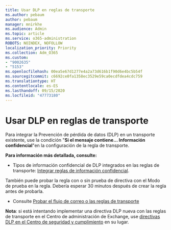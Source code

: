 ```yaml
---
title: Usar DLP en reglas de transporte
ms.author: pebaum
author: pebaum
manager: mnirkhe
ms.audience: Admin
ms.topic: article
ms.service: o365-administration
ROBOTS: NOINDEX, NOFOLLOW
localization_priority: Priority
ms.collection: Adm_O365
ms.custom:
- "9002635"
- "5153"
ms.openlocfilehash: 00ea5e67d1277e4a2a73d616b1f90d6e4bc5b54f
ms.sourcegitcommit: c6692ce0fa1358ec3529e59ca0ecdfdea4cdc759
ms.translationtype: HT
ms.contentlocale: es-ES
ms.lasthandoff: 09/15/2020
ms.locfileid: "47773180"
---
```

# <a name="using-dlp-in-transport-rules"></a>Usar DLP en reglas de transporte

Para integrar la Prevención de pérdida de datos (DLP) en un transporte existente, use la condición "**Si el mensaje contiene... Información confidencial**"en la configuración de la regla de transporte.

**Para información más detallada, consulte:**

- Tipos de información confidencial de DLP integrados en las reglas de transporte: [Integrar reglas de información confidencial](https://docs.microsoft.com/exchange/security-and-compliance/data-loss-prevention/integrate-sensitive-information-rules).

También puede probar la regla con o sin prueba de directiva con el Modo de prueba en la regla.  Debería esperar 30 minutos después de crear la regla antes de probarla.

- Consulte [Probar el flujo de correo o las reglas de transporte](https://docs.microsoft.com/exchange/security-and-compliance/mail-flow-rules/test-mail-flow-rules)

**Nota**: si está intentando implementar una directiva DLP nueva con las reglas de transporte en el Centro de administración de Exchange, use [directivas DLP en el Centro de seguridad y cumplimiento](https://docs.microsoft.com/microsoft-365/compliance/data-loss-prevention-policies?view=o365-worldwide) en su lugar.
